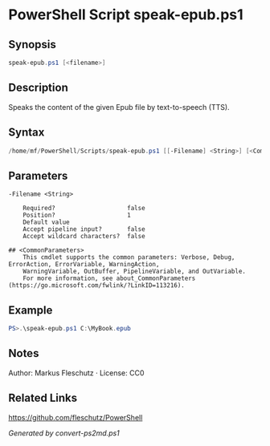 # PowerShell Script speak-epub.ps1

## Synopsis
```powershell
speak-epub.ps1 [<filename>]
```

## Description
Speaks the content of the given Epub file by text-to-speech (TTS).

## Syntax
```powershell
/home/mf/PowerShell/Scripts/speak-epub.ps1 [[-Filename] <String>] [<CommonParameters>]
```

## Parameters

```
-Filename <String>
    
    Required?                    false
    Position?                    1
    Default value                
    Accept pipeline input?       false
    Accept wildcard characters?  false
```

```
## <CommonParameters>
    This cmdlet supports the common parameters: Verbose, Debug, ErrorAction, ErrorVariable, WarningAction, 
    WarningVariable, OutBuffer, PipelineVariable, and OutVariable.
    For more information, see about_CommonParameters (https://go.microsoft.com/fwlink/?LinkID=113216).
```

## Example
```powershell
PS>.\speak-epub.ps1 C:\MyBook.epub
```


## Notes
Author: Markus Fleschutz · License: CC0

## Related Links
https://github.com/fleschutz/PowerShell

*Generated by convert-ps2md.ps1*
